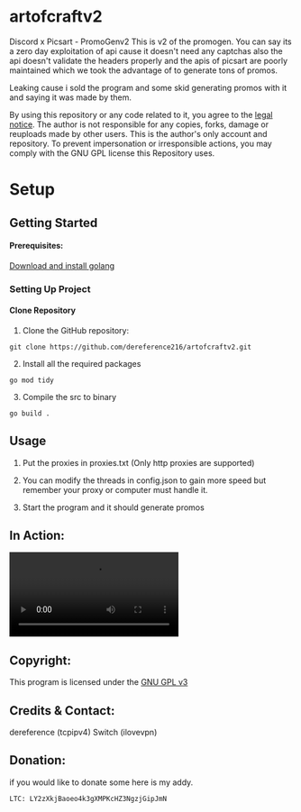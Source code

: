 # artofcraftv2 
Discord x Picsart - PromoGenv2
This is v2 of the promogen. You can say its a zero day exploitation of api cause it doesn't need any captchas also the api doesn't validate the headers properly and the apis of picsart are poorly maintained which we took the advantage of to generate tons of promos.

Leaking cause i sold the program and some skid generating promos with it and saying it was made by them. 

By using this repository or any code related to it, you agree to the [legal notice](./LEGAL_NOTICE.md). The author is not responsible for any copies, forks, damage or reuploads made by other users. This is the author's only account and repository. To prevent impersonation or irresponsible actions, you may comply with the GNU GPL license this Repository uses.

# Setup

## Getting Started

#### Prerequisites:
[Download and install golang](https://go.dev/dl/)
### Setting Up Project

#### Clone Repository
1. Clone the GitHub repository: 
```
git clone https://github.com/dereference216/artofcraftv2.git
```
2. Install all the required packages
```
go mod tidy
```
3. Compile the src to binary
```
go build .
```


## Usage
1. Put the proxies in proxies.txt (Only http proxies are supported)
  
2. You can modify the threads in config.json to gain more speed but remember your proxy or computer must handle it.

3. Start the program and it should generate promos


## In Action:
![video](https://cdn.discordapp.com/attachments/1160039205662117949/1172169070645358662/2023-11-05_02-53-08.mp4?ex=655f5684&is=654ce184&hm=7423c2037b6b2a30f46e839cc87faef3889779b4911acfe75c033042114f7429&)


## Copyright:

This program is licensed under the [GNU GPL v3](https://www.gnu.org/licenses/gpl-3.0.txt)

## Credits & Contact:
dereference (tcpipv4)
Switch (ilovevpn)

## Donation:
if you would like to donate some here is my addy.

```
LTC: LY2zXkjBaoeo4k3gXMPKcHZ3NgzjGipJmN 
```
